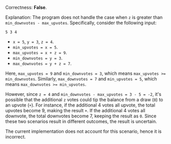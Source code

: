 Correctness: **False**.

Explanation: The program does not handle the case when `z` is greater than `min_downvotes - max_upvotes`. Specifically, consider the following input:

```
5 3 4
```

- `x = 5`, `y = 3`, `z = 4`.
- `min_upvotes = x = 5`.
- `max_upvotes = x + z = 9`.
- `min_downvotes = y = 3`.
- `max_downvotes = y + z = 7`.

Here, `max_upvotes = 9` and `min_downvotes = 3`, which means `max_upvotes >= min_downvotes`. Similarly, `max_downvotes = 7` and `min_upvotes = 5`, which means `max_downvotes >= min_upvotes`.

However, since `z = 4` and `min_downvotes - max_upvotes = 3 - 5 = -2`, it's possible that the additional `z` votes could tip the balance from a draw (`0`) to an upvote (`+`). For instance, if the additional 4 votes all upvote, the total upvotes become 9, making the result `+`. If the additional 4 votes all downvote, the total downvotes become 7, keeping the result as `0`. Since these two scenarios result in different outcomes, the result is uncertain.

The current implementation does not account for this scenario, hence it is incorrect.